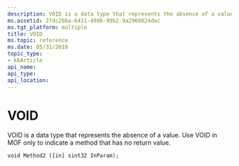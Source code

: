```yaml
---
description: VOID is a data type that represents the absence of a value. Use VOID in MOF only to indicate a method that has no return value.
ms.assetid: 27dc26ba-6411-4986-99b2-9a2960824dac
ms.tgt_platform: multiple
title: VOID
ms.topic: reference
ms.date: 05/31/2018
topic_type: 
- kbArticle
api_name: 
api_type: 
api_location: 
---
```


# VOID

VOID is a data type that represents the absence of a value. Use VOID in MOF only to indicate a method that has no return value.

``` syntax
void Method2 ([in] sint32 InParam);
```

 

 



